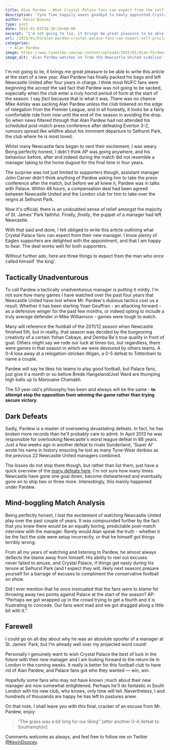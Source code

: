 ```yaml
---
title: Alan Pardew – What Crystal Palace fans can expect from the self-proclaimed king
description: 'Tyne Time happily waves goodbye to newly appointed Crystal Palace manager Alan Pardew and warns Eagles fans what to expect under his stewardship.'
author: Kevin Doocey
type: post
date: 2015-01-03T18:30:59+00:00
excerpt: "I'm not going to lie, it brings me great pleasure to be able to write this article at the start of a new year. Alan Pardew has finally packed his bags and left Newcastle United after four years.."
url: /2015/01/03/alan-pardew-crystal-palace-fans-can-expect-self-proclaimed-king/
categories:
  - Alan Pardew
image: https://www.tynetime.com/wp-content/uploads/2015/01/Alan-Pardew-Crystal-Palace.jpg
image_alt: 'Alan Pardew watches on from the Newcastle United sideline'
---
```


I'm not going to lie, it brings me great pleasure to be able to write this article at the start of a new year. Alan Pardew has finally packed his bags and left Newcastle United after four years in charge. I think most NUFC fans were beginning the accept the sad fact that Pardew was not going to be sacked, especially when the club enter a truly horrid period of form at the start of the season. I say _fact_ because that is what it was. There was no chance Mike Ashley was sacking Alan Pardew unless the club tinkered on the edge of relegation from the Premier League, and in all honestly, it looks be a fairly comfortable ride from now until the end of the season in avoiding the drop. So when news filtered through that Alan Pardew had not attended his scheduled post-match press conference after defeating Everton 3-2, rumours spread like wildfire about his imminent departure to Selhurst Park, the club where he is most loved.

Whilst many Newcastle fans began to vent their excitement, I was weary. Being perfectly honest, I didn't think AP was going anywhere, and his behaviour before, after and indeed during the match did not resemble a manager taking to the home dugout for the final time in four years.

The surprise was not just limited to supporters though, assistant manager John Carver didn't think anything of Pardew asking him to take the press conference after the match, but before we all knew it, Pardew was in talks with Palace. Within 48 hours, a compensation deal had been agreed between Newcastle United and the London club for him to take over the reigns at Selhurst Park.

Now it's official, there is an undoubted sense of relief amongst the majority of St. James' Park faithful. Finally, _finally_, the puppet of a manager had left Newcastle.

With that said and done, I felt obliged to write this article outlining what Crystal Palace fans can expect from their new manager. I know plenty of Eagles supporters are delighted with the appointment, and that I am happy to hear. The deal works well for both supporters.

Without further ado, here are three things to expect from the man who once called himself 'the king'.

## **Tactically Unadventurous**

To call Pardew a tactically unadventurous manager is putting it mildly. I'm not sure how many games I have watched over the past four years that Newcastle United have lost where Mr. Pardew's dubious tactics cost us a result. Whether it has been starting Yoan Gouffran - an attacking forward - as a defensive winger for the past few months, or indeed opting to include a truly average defender in Mike Williamson - games were tough to watch.

Many will reference the football of the 2011/12 season when Newcastle finished 5th, but in reality, that season was decided by the burgeoning creativity of a certain Yohan Cabaye, and Demba Ba's true quality in front of goal. Others might say we rode our luck at times too, but regardless, there were games in that season in which we were devoured by others teams. A 0-4 loss away at a relegation-stricken Wigan, a 0-5 defeat to Tottenham to name a couple.

Pardew will say he likes his teams to play good football, but Palace fans, just give it a month or so before Brede Hangeland/Joel Ward are thumping high balls up to Marouane Chamakh.

The 53 year-old's philosophy has been and always will be the same - **to attempt stop the opposition from winning the game rather than trying secure victory**.

## **Dark Defeats**

Sadly, Pardew is a master of overseeing devastating defeats. In fact, he has broken more records than he'll probably care to admit. In April 2013 he was responsible for overlooking Newcastle's worst league defeat in 88 years. Just a few weeks ago in another defeat to rivals Sunderland, 'Super Al' wrote his name in history ensuring he lost as many Tyne-Wear derbies as the previous 22 Newcastle United managers combined.

The losses do not stop there though, but rather than list them, just have a quick overview of the [many defeats here](http://sackpardew.com/dark-days/ "Alan Pardew Losses"). I'm not sure how many times Newcastle have gone one goal down, become disheartened and eventually gone on to ship two or three more. Interestingly, this mainly happened under Pardew.

## **Mind-boggling Match Analysis**

Being perfectly honest, I lost the excitement of watching Newcastle United play over the past couple of years. It was compounded further by the fact that you knew there would be an equally boring, predictable post-match interview with the manager. Rarely would Alan speak the truth - whether it be the fact the side were setup incorrectly, or that he himself got things terribly wrong.

From all my years of watching and listening to Pardew, he almost always deflects the blame away from himself. His ability to reel out excuses never&nbsp;failed to amuse, and Crystal Palace, if things get nasty during his tenure at Selhurst Park (and I expect they will, likely&nbsp;next season) prepare yourself for a barrage of excuses to compliment the conservative football on show.

Did I ever mention that he once insinuated that the fans were to blame for throwing away two points against Palace at the start of the season? AP: “Perhaps we got wrapped up in the crowd trying to get a fourth and it is frustrating to concede. Our fans went mad and we got dragged along a little bit with it.”

## **Farewell**

I could go on all day about why he was an absolute spoofer of a manager at St. James' Park, but I'm already well over my projected word count!

Personally I genuinely want to wish Crystal Palace the best of luck in the future with their new manager and I am looking forward to the return tie in London in the coming weeks. It really is better for this football club to have rid of Alan Pardew, and Palace fans got who they wanted — win, win.

Hopefully some fans who may not have known ;much about their new manager are now somewhat enlightened. Perhaps he'll do fantastic in South London with his new club, who knows, only time will tell. Nevertheless, I and hundreds of thousands are happy he has left to pastures anew.

On that note, I shall leave you with this final, cracker of an excuse from Mr. Pardew, enjoy:

> “The grass was a bit long for our liking” [after another 0-4 defeat to Southampton]

Comments welcome as always, and feel free to follow me on Twitter [@KevinDoocey](https://twitter.com/kevindoocey "doocey twitter").
